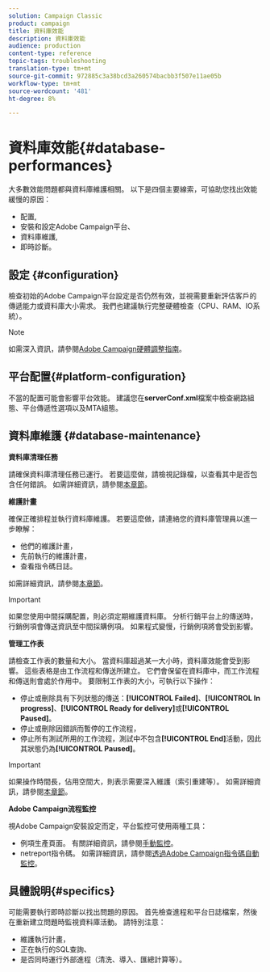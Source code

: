 ```yaml
---
solution: Campaign Classic
product: campaign
title: 資料庫效能
description: 資料庫效能
audience: production
content-type: reference
topic-tags: troubleshooting
translation-type: tm+mt
source-git-commit: 972885c3a38bcd3a260574bacbb3f507e11ae05b
workflow-type: tm+mt
source-wordcount: '481'
ht-degree: 8%

---
```



# 資料庫效能{#database-performances}

大多數效能問題都與資料庫維護相關。 以下是四個主要線索，可協助您找出效能緩慢的原因：

* 配置,
* 安裝和設定Adobe Campaign平台、
* 資料庫維護,
* 即時診斷。

## 設定 {#configuration}

檢查初始的Adobe Campaign平台設定是否仍然有效，並視需要重新評估客戶的傳遞能力或資料庫大小需求。 我們也建議執行完整硬體檢查（CPU、RAM、IO系統）。

>[!NOTE]
>
>如需深入資訊，請參閱[Adobe Campaign硬體調整指南](https://helpx.adobe.com/tw/campaign/kb/hardware-sizing-guide.html)。

## 平台配置{#platform-configuration}

不當的配置可能會影響平台效能。 建議您在&#x200B;**serverConf.xml**&#x200B;檔案中檢查網路組態、平台傳遞性選項以及MTA組態。

## 資料庫維護 {#database-maintenance}

**資料庫清理任務**

請確保資料庫清理任務已運行。 若要這麼做，請檢視記錄檔，以查看其中是否包含任何錯誤。 如需詳細資訊，請參閱[本章節](../../production/using/database-cleanup-workflow.md)。

**維護計畫**

確保正確排程並執行資料庫維護。 若要這麼做，請連絡您的資料庫管理員以進一步瞭解：

* 他們的維護計畫，
* 先前執行的維護計畫，
* 查看指令碼日誌。

如需詳細資訊，請參閱[本章節](../../production/using/recommendations.md)。

>[!IMPORTANT]
>
>如果您使用中間採購配置，則必須定期維護資料庫。 分析行銷平台上的傳送時，行銷例項會傳送資訊至中間採購例項。 如果程式變慢，行銷例項將會受到影響。

**管理工作表**

請檢查工作表的數量和大小。 當資料庫超過某一大小時，資料庫效能會受到影響。 這些表格是由工作流程和傳送所建立。 它們會保留在資料庫中，而工作流程和傳送則會處於作用中。 要限制工作表的大小，可執行以下操作：

* 停止或刪除具有下列狀態的傳送：**[!UICONTROL Failed]**、**[!UICONTROL In progress]**、**[!UICONTROL Ready for delivery]**&#x200B;或&#x200B;**[!UICONTROL Paused]**。
* 停止或刪除因錯誤而暫停的工作流程，
* 停止所有測試所用的工作流程，測試中不包含&#x200B;**[!UICONTROL End]**&#x200B;活動，因此其狀態仍為&#x200B;**[!UICONTROL Paused]**。

>[!IMPORTANT]
>
>如果操作時間長，佔用空間大，則表示需要深入維護（索引重建等）。 如需詳細資訊，請參閱[本章節](../../production/using/recommendations.md)。

**Adobe Campaign流程監控**

視Adobe Campaign安裝設定而定，平台監控可使用兩種工具：

* 例項生產頁面。 有關詳細資訊，請參閱[手動監控](../../production/using/monitoring-processes.md#manual-monitoring)。
* netreport指令碼。 如需詳細資訊，請參閱[透過Adobe Campaign指令碼自動監控](../../production/using/monitoring-processes.md#automatic-monitoring-via-adobe-campaign-scripts)。

## 具體說明{#specifics}

可能需要執行即時診斷以找出問題的原因。 首先檢查進程和平台日誌檔案，然後在重新建立問題時監視資料庫活動。 請特別注意：

* 維護執行計畫，
* 正在執行的SQL查詢、
* 是否同時運行外部進程（清洗、導入、匯總計算等）。

